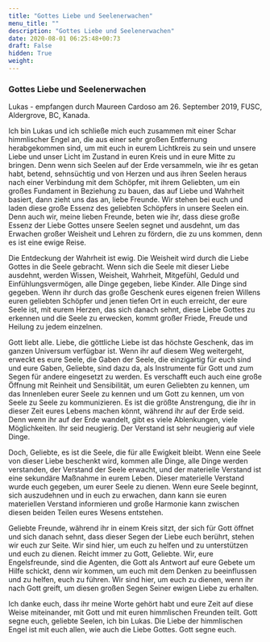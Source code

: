 ```yaml
---
title: "Gottes Liebe und Seelenerwachen"
menu_title: ""
description: "Gottes Liebe und Seelenerwachen"
date: 2020-08-01 06:25:48+00:73
draft: False
hidden: True
weight:
---
```

### Gottes Liebe und Seelenerwachen

Lukas - empfangen durch Maureen Cardoso am 26. September 2019, FUSC, Aldergrove, BC, Kanada.

Ich bin Lukas und ich schließe mich euch zusammen mit einer Schar himmlischer Engel an, die aus einer sehr großen Entfernung herabgekommen sind, um mit euch in eurem Lichtkreis zu sein und unsere Liebe und unser Licht im Zustand in euren Kreis und in eure Mitte zu bringen. Denn wenn sich Seelen auf der Erde versammeln, wie ihr es getan habt, betend, sehnsüchtig und von Herzen und aus ihren Seelen heraus nach einer Verbindung mit dem Schöpfer, mit ihrem Geliebten, um ein großes Fundament in Beziehung zu bauen, das auf Liebe und Wahrheit basiert, dann zieht uns das an, liebe Freunde. Wir stehen bei euch und laden diese große Essenz des geliebten Schöpfers in unsere Seelen ein. Denn auch wir, meine lieben Freunde, beten wie ihr, dass diese große Essenz der Liebe Gottes unsere Seelen segnet und ausdehnt, um das Erwachen großer Weisheit und Lehren zu fördern, die zu uns kommen, denn es ist eine ewige Reise.

Die Entdeckung der Wahrheit ist ewig. Die Weisheit wird durch die Liebe Gottes in die Seele gebracht. Wenn sich die Seele mit dieser Liebe ausdehnt, werden Wissen, Weisheit, Wahrheit, Mitgefühl, Geduld und Einfühlungsvermögen, alle Dinge gegeben, liebe Kinder. Alle Dinge sind gegeben. Wenn ihr durch das große Geschenk eures eigenen freien Willens euren geliebten Schöpfer und jenen tiefen Ort in euch erreicht, der eure Seele ist, mit eurem Herzen, das sich danach sehnt, diese Liebe Gottes zu erkennen und die Seele zu erwecken, kommt großer Friede, Freude und Heilung zu jedem einzelnen.

Gott liebt alle. Liebe, die göttliche Liebe ist das höchste Geschenk, das im ganzen Universum verfügbar ist. Wenn ihr auf diesem Weg weitergeht, erweckt es eure Seele, die Gaben der Seele, die einzigartig für euch sind und eure Gaben, Geliebte, sind dazu da, als Instrumente für Gott und zum Segen für andere eingesetzt zu werden. Es verschafft euch auch eine große Öffnung mit Reinheit und Sensibilität, um euren Geliebten zu kennen, um das Innenleben eurer Seele zu kennen und um Gott zu kennen, um von Seele zu Seele zu kommunizieren. Es ist die größte Anstrengung, die ihr in dieser Zeit eures Lebens machen könnt, während ihr auf der Erde seid. Denn wenn ihr auf der Erde wandelt, gibt es viele Ablenkungen, viele Möglichkeiten. Ihr seid neugierig. Der Verstand ist sehr neugierig auf viele Dinge.

Doch, Geliebte, es ist die Seele, die für alle Ewigkeit bleibt. Wenn eine Seele von dieser Liebe beschenkt wird, kommen alle Dinge, alle Dinge werden verstanden, der Verstand der Seele erwacht, und der materielle Verstand ist eine sekundäre Maßnahme in eurem Leben. Dieser materielle Verstand wurde euch gegeben, um eurer Seele zu dienen. Wenn eure Seele beginnt, sich auszudehnen und in euch zu erwachen, dann kann sie euren materiellen Verstand informieren und große Harmonie kann zwischen diesen beiden Teilen eures Wesens entstehen.

Geliebte Freunde, während ihr in einem Kreis sitzt, der sich für Gott öffnet und sich danach sehnt, dass dieser Segen der Liebe euch berührt, stehen wir euch zur Seite. Wir sind hier, um euch zu helfen und zu unterstützen und euch zu dienen. Reicht immer zu Gott, Geliebte. Wir, eure Engelsfreunde, sind die Agenten, die Gott als Antwort auf eure Gebete um Hilfe schickt, denn wir kommen, um euch mit dem Denken zu beeinflussen und zu helfen, euch zu führen. Wir sind hier, um euch zu dienen, wenn ihr nach Gott greift, um diesen großen Segen Seiner ewigen Liebe zu erhalten.

Ich danke euch, dass ihr meine Worte gehört habt und eure Zeit auf diese Weise miteinander, mit Gott und mit euren himmlischen Freunden teilt. Gott segne euch, geliebte Seelen, ich bin Lukas. Die Liebe der himmlischen Engel ist mit euch allen, wie auch die Liebe Gottes. Gott segne euch.
